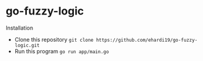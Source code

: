 # go-fuzzy-logic

Installation
- Clone this repository `git clone https://github.com/ehardi19/go-fuzzy-logic.git`
- Run this program `go run app/main.go`
